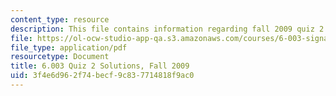 ```yaml
---
content_type: resource
description: This file contains information regarding fall 2009 quiz 2 solutions.
file: https://ol-ocw-studio-app-qa.s3.amazonaws.com/courses/6-003-signals-and-systems-fall-2011/3f4e6d962f74becf9c837714818f9ac0_MIT6_003F11_F09q2_sol.pdf
file_type: application/pdf
resourcetype: Document
title: 6.003 Quiz 2 Solutions, Fall 2009
uid: 3f4e6d96-2f74-becf-9c83-7714818f9ac0
---
```

